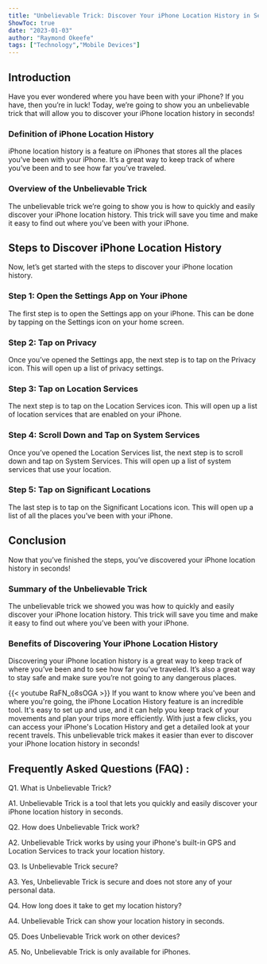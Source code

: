 ```yaml
---
title: "Unbelievable Trick: Discover Your iPhone Location History in Seconds!"
ShowToc: true 
date: "2023-01-03"
author: "Raymond Okeefe" 
tags: ["Technology","Mobile Devices"]
---
```

## Introduction

Have you ever wondered where you have been with your iPhone? If you have, then you’re in luck! Today, we’re going to show you an unbelievable trick that will allow you to discover your iPhone location history in seconds! 

### Definition of iPhone Location History

iPhone location history is a feature on iPhones that stores all the places you’ve been with your iPhone. It’s a great way to keep track of where you’ve been and to see how far you’ve traveled. 

### Overview of the Unbelievable Trick

The unbelievable trick we’re going to show you is how to quickly and easily discover your iPhone location history. This trick will save you time and make it easy to find out where you’ve been with your iPhone. 

## Steps to Discover iPhone Location History

Now, let’s get started with the steps to discover your iPhone location history. 

### Step 1: Open the Settings App on Your iPhone

The first step is to open the Settings app on your iPhone. This can be done by tapping on the Settings icon on your home screen. 

### Step 2: Tap on Privacy

Once you’ve opened the Settings app, the next step is to tap on the Privacy icon. This will open up a list of privacy settings. 

### Step 3: Tap on Location Services

The next step is to tap on the Location Services icon. This will open up a list of location services that are enabled on your iPhone. 

### Step 4: Scroll Down and Tap on System Services

Once you’ve opened the Location Services list, the next step is to scroll down and tap on System Services. This will open up a list of system services that use your location. 

### Step 5: Tap on Significant Locations

The last step is to tap on the Significant Locations icon. This will open up a list of all the places you’ve been with your iPhone. 

## Conclusion

Now that you’ve finished the steps, you’ve discovered your iPhone location history in seconds! 

### Summary of the Unbelievable Trick

The unbelievable trick we showed you was how to quickly and easily discover your iPhone location history. This trick will save you time and make it easy to find out where you’ve been with your iPhone. 

### Benefits of Discovering Your iPhone Location History

Discovering your iPhone location history is a great way to keep track of where you’ve been and to see how far you’ve traveled. It’s also a great way to stay safe and make sure you’re not going to any dangerous places.

{{< youtube RaFN_o8sOGA >}} 
If you want to know where you've been and where you're going, the iPhone Location History feature is an incredible tool. It's easy to set up and use, and it can help you keep track of your movements and plan your trips more efficiently. With just a few clicks, you can access your iPhone's Location History and get a detailed look at your recent travels. This unbelievable trick makes it easier than ever to discover your iPhone location history in seconds!

## Frequently Asked Questions (FAQ) :
Q1. What is Unbelievable Trick?

A1. Unbelievable Trick is a tool that lets you quickly and easily discover your iPhone location history in seconds.

Q2. How does Unbelievable Trick work?

A2. Unbelievable Trick works by using your iPhone's built-in GPS and Location Services to track your location history.

Q3. Is Unbelievable Trick secure?

A3. Yes, Unbelievable Trick is secure and does not store any of your personal data.

Q4. How long does it take to get my location history?

A4. Unbelievable Trick can show your location history in seconds.

Q5. Does Unbelievable Trick work on other devices?

A5. No, Unbelievable Trick is only available for iPhones.


